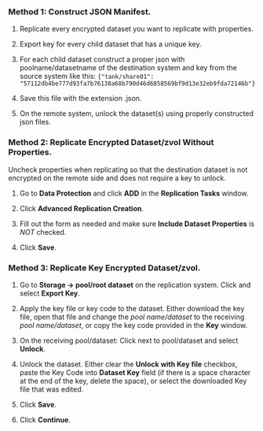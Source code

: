 ---
---

### Method 1: Construct JSON Manifest.
1. Replicate every encrypted dataset you want to replicate with properties. 

2. Export key for every child dataset that has a unique key. 

3. For each child dataset construct a proper json with poolname/datasetname of the destination system and key from the source system like this: 
   `{"tank/share01": "57112db4be777d93fa7b76138a68b790d46d6858569bf9d13e32eb9fda72146b"}`

5. Save this file with the extension <file>.json<file>. 

6. On the remote system, unlock the dataset(s) using properly constructed <file>json<file> files.

### Method 2: Replicate Encrypted Dataset/zvol Without Properties.
Uncheck properties when replicating so that the destination dataset is not encrypted on the remote side and does not require a key to unlock.
1. Go to **Data Protection** and click **ADD** in the **Replication Tasks** window.

2. Click **Advanced Replication Creation**.

3. Fill out the form as needed and make sure **Include Dataset Properties** is *NOT* checked.

4. Click **Save**.

### Method 3: Replicate Key Encrypted Dataset/zvol.
1. Go to **Storage -> pool/root dataset** on the replication system. Click <i class="fa fa-ellipsis-v" aria-hidden="true" title="Options"></i> and select **Export Key**.

2. Apply the key file or key code to the dataset. 
   Either download the key file, open that file and change the *pool name/dataset* to the receiving *pool name/dataset*, or copy the key code provided in the **Key** window.

3. On the receiving pool/dataset: Click <i class="fa fa-ellipsis-v" aria-hidden="true" title="Options"></i> next to pool/dataset and select **Unlock**.

4. Unlock the dataset. 
   Either clear the **Unlock with Key file** checkbox, paste the Key Code into **Dataset Key** field (if there is a space character at the end of the key, delete the space), or select the downloaded Key file that was edited.

5. Click **Save**.

5. Click **Continue**.

